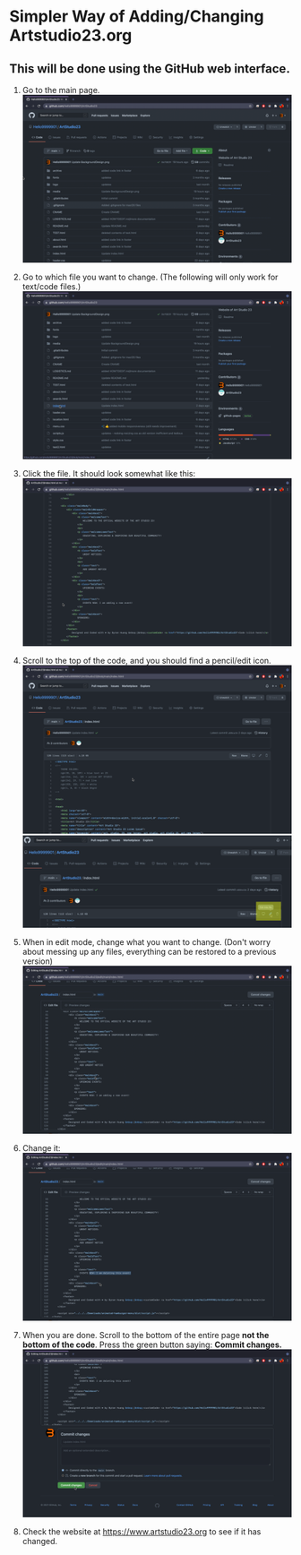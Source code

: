 # Simpler Way of Adding/Changing Artstudio23.org

## This will be done using the GitHub web interface.

1. Go to the main page.
![7](/media/.artstudio23tutorialimages/simplerTutorial/7.png)

2. Go to which file you want to change. (The following will only work for text/code files.)
![6](/media/.artstudio23tutorialimages/simplerTutorial/6.png)

3. Click the file. It should look somewhat like this:
![5](/media/.artstudio23tutorialimages/simplerTutorial/5.png)

4. Scroll to the top of the code, and you should find a pencil/edit icon.
![4](/media/.artstudio23tutorialimages/simplerTutorial/4.png)
![3](/media/.artstudio23tutorialimages/simplerTutorial/3.png)

5. When in edit mode, change what you want to change. (Don't worry about messing up any files, everything can be restored to a previous version)
![2](/media/.artstudio23tutorialimages/simplerTutorial/2.png)


6. Change it:
![1](/media/.artstudio23tutorialimages/simplerTutorial/1.png)

7. When you are done. Scroll to the bottom of the entire page **not the bottom of the code**. Press the green button saying: **Commit changes.**
![0](/media/.artstudio23tutorialimages/simplerTutorial/0.png)

8. Check the website at https://www.artstudio23.org to see if it has changed.



